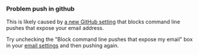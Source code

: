 # 
### Problem push in github
This is likely caused by [a new GitHub  setting](https://github.com/blog/2346-private-emails-now-more-private) that blocks command line pushes that expose your email address.

Try unchecking the "Block command line pushes that expose my email" box in your [email settings](https://github.com/settings/emails) and then pushing again.
